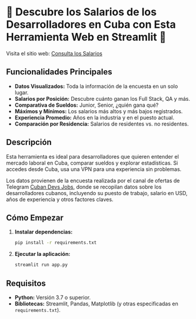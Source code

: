 # 🚀 Descubre los Salarios de los Desarrolladores en Cuba con Esta Herramienta Web en Streamlit 🚀

Visita el sitio web: [Consulta los Salarios](https://lnkd.in/dKaxnXYi)

## Funcionalidades Principales

- **Datos Visualizados:** Toda la información de la encuesta en un solo lugar.
- **Salarios por Posición:** Descubre cuánto ganan los Full Stack, QA y más.
- **Comparativa de Sueldos:** Junior, Senior, ¿quién gana qué?
- **Máximos y Mínimos:** Los salarios más altos y más bajos registrados.
- **Experiencia Promedio:** Años en la industria y en el puesto actual.
- **Comparación por Residencia:** Salarios de residentes vs. no residentes.

## Descripción

Esta herramienta es ideal para desarrolladores que quieren entender el mercado laboral en Cuba, comparar sueldos y explorar estadísticas. Si accedes desde Cuba, usa una VPN para una experiencia sin problemas.

Los datos provienen de la encuesta realizada por el canal de ofertas de Telegram [Cuban Devs Jobs](https://t.me/CubanDevsJobs), donde se recopilan datos sobre los desarrolladores cubanos, incluyendo su puesto de trabajo, salario en USD, años de experiencia y otros factores claves.

## Cómo Empezar

1. **Instalar dependencias:** 
   ```bash
   pip install -r requirements.txt
   ```
2. **Ejecutar la aplicación:**
   ```bash
   streamlit run app.py
   ```

## Requisitos

- **Python:** Versión 3.7 o superior.
- **Bibliotecas:** Streamlit, Pandas, Matplotlib (y otras especificadas en `requirements.txt`).


